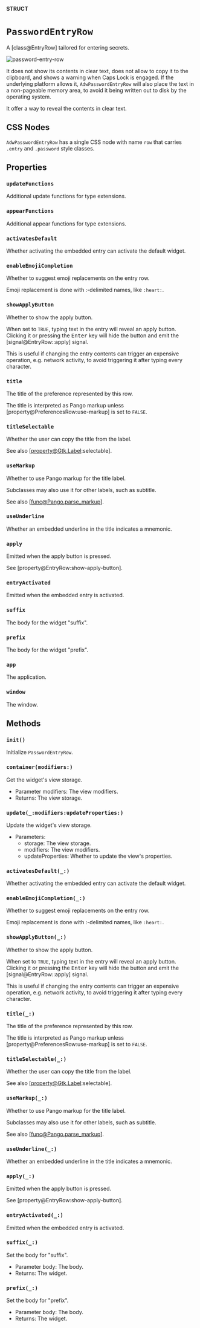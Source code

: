 **STRUCT**

# `PasswordEntryRow`

A [class@EntryRow] tailored for entering secrets.

<picture><source srcset="password-entry-row-dark.png" media="(prefers-color-scheme: dark)"><img src="password-entry-row.png" alt="password-entry-row"></picture>

It does not show its contents in clear text, does not allow to copy it to the
clipboard, and shows a warning when Caps Lock is engaged. If the underlying
platform allows it, `AdwPasswordEntryRow` will also place the text in a
non-pageable memory area, to avoid it being written out to disk by the
operating system.

It offer a way to reveal the contents in clear text.

## CSS Nodes

`AdwPasswordEntryRow` has a single CSS node with name `row` that carries
`.entry` and `.password` style classes.

## Properties
### `updateFunctions`

Additional update functions for type extensions.

### `appearFunctions`

Additional appear functions for type extensions.

### `activatesDefault`

Whether activating the embedded entry can activate the default widget.

### `enableEmojiCompletion`

Whether to suggest emoji replacements on the entry row.

Emoji replacement is done with :-delimited names, like `:heart:`.

### `showApplyButton`

Whether to show the apply button.

When set to `TRUE`, typing text in the entry will reveal an apply button.
Clicking it or pressing the <kbd>Enter</kbd> key will hide the button and
emit the [signal@EntryRow::apply] signal.

This is useful if changing the entry contents can trigger an expensive
operation, e.g. network activity, to avoid triggering it after typing every
character.

### `title`

The title of the preference represented by this row.

The title is interpreted as Pango markup unless
[property@PreferencesRow:use-markup] is set to `FALSE`.

### `titleSelectable`

Whether the user can copy the title from the label.

See also [property@Gtk.Label:selectable].

### `useMarkup`

Whether to use Pango markup for the title label.

Subclasses may also use it for other labels, such as subtitle.

See also [func@Pango.parse_markup].

### `useUnderline`

Whether an embedded underline in the title indicates a mnemonic.

### `apply`

Emitted when the apply button is pressed.

See [property@EntryRow:show-apply-button].

### `entryActivated`

Emitted when the embedded entry is activated.

### `suffix`

The body for the widget "suffix".

### `prefix`

The body for the widget "prefix".

### `app`

The application.

### `window`

The window.

## Methods
### `init()`

Initialize `PasswordEntryRow`.

### `container(modifiers:)`

Get the widget's view storage.
- Parameter modifiers: The view modifiers.
- Returns: The view storage.

### `update(_:modifiers:updateProperties:)`

Update the widget's view storage.
- Parameters:
    - storage: The view storage.
    - modifiers: The view modifiers.
    - updateProperties: Whether to update the view's properties.

### `activatesDefault(_:)`

Whether activating the embedded entry can activate the default widget.

### `enableEmojiCompletion(_:)`

Whether to suggest emoji replacements on the entry row.

Emoji replacement is done with :-delimited names, like `:heart:`.

### `showApplyButton(_:)`

Whether to show the apply button.

When set to `TRUE`, typing text in the entry will reveal an apply button.
Clicking it or pressing the <kbd>Enter</kbd> key will hide the button and
emit the [signal@EntryRow::apply] signal.

This is useful if changing the entry contents can trigger an expensive
operation, e.g. network activity, to avoid triggering it after typing every
character.

### `title(_:)`

The title of the preference represented by this row.

The title is interpreted as Pango markup unless
[property@PreferencesRow:use-markup] is set to `FALSE`.

### `titleSelectable(_:)`

Whether the user can copy the title from the label.

See also [property@Gtk.Label:selectable].

### `useMarkup(_:)`

Whether to use Pango markup for the title label.

Subclasses may also use it for other labels, such as subtitle.

See also [func@Pango.parse_markup].

### `useUnderline(_:)`

Whether an embedded underline in the title indicates a mnemonic.

### `apply(_:)`

Emitted when the apply button is pressed.

See [property@EntryRow:show-apply-button].

### `entryActivated(_:)`

Emitted when the embedded entry is activated.

### `suffix(_:)`

Set the body for "suffix".
- Parameter body: The body.
- Returns: The widget.

### `prefix(_:)`

Set the body for "prefix".
- Parameter body: The body.
- Returns: The widget.
